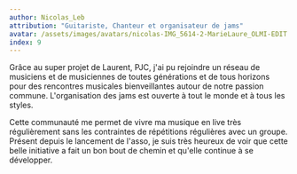 ```yaml
---
author: Nicolas_Leb
attribution: "Guitariste, Chanteur et organisateur de jams"
avatar: /assets/images/avatars/nicolas-IMG_5614-2-MarieLaure_OLMI-EDIT.jpg
index: 9
---
```

Grâce au super projet de Laurent, PJC, j'ai pu rejoindre un réseau de musiciens et de musiciennes de toutes générations et de tous horizons pour des rencontres musicales bienveillantes autour de notre passion commune. L'organisation des jams est ouverte à tout le monde et à tous les styles.

Cette communauté me permet de vivre ma musique en live très régulièrement sans les contraintes de répétitions régulières avec un groupe. Présent depuis le lancement de l'asso, je suis très heureux de voir que cette belle initiative a fait un bon bout de chemin et qu'elle continue à se développer.

